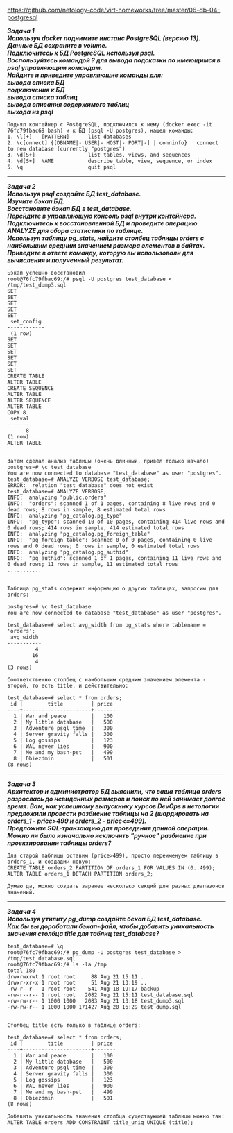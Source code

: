 https://github.com/netology-code/virt-homeworks/tree/master/06-db-04-postgresql  

***Задача 1  
Используя docker поднимите инстанс PostgreSQL (версию 13). Данные БД сохраните в volume.  
Подключитесь к БД PostgreSQL используя psql.  
Воспользуйтесь командой \? для вывода подсказки по имеющимся в psql управляющим командам.  
Найдите и приведите управляющие команды для:  
    вывода списка БД  
    подключения к БД  
    вывода списка таблиц  
    вывода описания содержимого таблиц  
    выхода из psql***  

    Поднял контейнер c PostgreSQL, подключился к нему (docker exec -it 76fc79fbac69 bash) и к БД (psql -U postgres), нашел команды:  
    1. \l[+]   [PATTERN]      list databases  
    2. \c[onnect] {[DBNAME|- USER|- HOST|- PORT|-] | conninfo}   connect to new database (currently "postgres")  
    3. \d[S+]                 list tables, views, and sequences  
    4. \d[S+]  NAME           describe table, view, sequence, or index  
    5. \q                     quit psql  
    
**********    
***Задача 2  
Используя psql создайте БД test_database.  
Изучите бэкап БД.  
Восстановите бэкап БД в test_database.  
Перейдите в управляющую консоль psql внутри контейнера.  
Подключитесь к восстановленной БД и проведите операцию ANALYZE для сбора статистики по таблице.  
Используя таблицу pg_stats, найдите столбец таблицы orders с наибольшим средним значением размера элементов в байтах.  
Приведите в ответе команду, которую вы использовали для вычисления и полученный результат.***  


    Бэкап успешно восстановил  
    root@76fc79fbac69:/# psql -U postgres test_database < /tmp/test_dump3.sql  
    SET  
    SET  
    SET  
    SET  
    SET  
     set_config  
    ------------  
     (1 row)  
    SET  
    SET  
    SET  
    SET  
    SET  
    SET  
    CREATE TABLE  
    ALTER TABLE  
    CREATE SEQUENCE  
    ALTER TABLE  
    ALTER SEQUENCE  
    ALTER TABLE  
    COPY 8  
     setval  
    --------  
          8  
    (1 row)  
    ALTER TABLE  


    Затем сделал анализ таблицы (очень длинный, привёл только начало)  
    postgres=# \c test_database  
    You are now connected to database "test_database" as user "postgres".  
    test_database=# ANALYZE VERBOSE test_database;  
    ERROR:  relation "test_database" does not exist  
    test_database=# ANALYZE VERBOSE;  
    INFO:  analyzing "public.orders"  
    INFO:  "orders": scanned 1 of 1 pages, containing 8 live rows and 0 dead rows; 8 rows in sample, 8 estimated total rows  
    INFO:  analyzing "pg_catalog.pg_type"  
    INFO:  "pg_type": scanned 10 of 10 pages, containing 414 live rows and 0 dead rows; 414 rows in sample, 414 estimated total rows  
    INFO:  analyzing "pg_catalog.pg_foreign_table"  
    INFO:  "pg_foreign_table": scanned 0 of 0 pages, containing 0 live rows and 0 dead rows; 0 rows in sample, 0 estimated total rows  
    INFO:  analyzing "pg_catalog.pg_authid"  
    INFO:  "pg_authid": scanned 1 of 1 pages, containing 11 live rows and 0 dead rows; 11 rows in sample, 11 estimated total rows  
    ...........  


    Таблица pg_stats содержит информацию о других таблицах, запросим для orders:  

    postgres=# \c test_database 
    You are now connected to database "test_database" as user "postgres".

    test_database=# select avg_width from pg_stats where tablename = 'orders';
     avg_width 
    -----------
             4
            16
             4
    (3 rows)

    Соответственно столбец с наибольшим средним значением элемента - второй, то есть title, и действительно:

    test_database=# select * from orders;
     id |        title         | price 
    ----+----------------------+-------
      1 | War and peace        |   100
      2 | My little database   |   500
      3 | Adventure psql time  |   300
      4 | Server gravity falls |   300
      5 | Log gossips          |   123
      6 | WAL never lies       |   900
      7 | Me and my bash-pet   |   499
      8 | Dbiezdmin            |   501
    (8 rows)

**********  
***Задача 3  
Архитектор и администратор БД выяснили, что ваша таблица orders разрослась до невиданных размеров и поиск по ней занимает долгое время. Вам, как успешному выпускнику курсов DevOps в нетологии предложили провести разбиение таблицы на 2 (шардировать на orders_1 - price>499 и orders_2 - price<=499).  
Предложите SQL-транзакцию для проведения данной операции.  
Можно ли было изначально исключить "ручное" разбиение при проектировании таблицы orders?***  

    Для старой таблицы оставим (price>499), просто переименуем таблицу в orders_1, и создадим новую:  
    CREATE TABLE orders_2 PARTITION OF orders_1 FOR VALUES IN (0..499);  
    ALTER TABLE orders_1 DETACH PARTITION orders_2;  

    Думаю да, можно создать заранее несколько секций для разных диапазонов значений.  

**********  
***Задача 4  
Используя утилиту pg_dump создайте бекап БД test_database.  
Как бы вы доработали бэкап-файл, чтобы добавить уникальность значения столбца title для таблиц test_database?***  


    test_database=# \q  
    root@76fc79fbac69:/# pg_dump -U postgres test_database > /tmp/test_database.sql  
    root@76fc79fbac69:/# ls -la /tmp  
    total 180  
    drwxrwxrwt 1 root root     88 Aug 21 15:11 .  
    drwxr-xr-x 1 root root     51 Aug 21 13:19 ..  
    -rw-r--r-- 1 root root    541 Aug 18 19:17 backup  
    -rw-r--r-- 1 root root   2082 Aug 21 15:11 test_database.sql  
    -rw-rw-r-- 1 1000 1000   2083 Aug 21 13:18 test_dump3.sql  
    -rw-rw-r-- 1 1000 1000 171427 Aug 20 16:29 test_dump.sql  


    Столбец title есть только в таблице orders:

    test_database=# select * from orders;
     id |        title         | price 
    ----+----------------------+-------
      1 | War and peace        |   100
      2 | My little database   |   500
      3 | Adventure psql time  |   300
      4 | Server gravity falls |   300
      5 | Log gossips          |   123
      6 | WAL never lies       |   900
      7 | Me and my bash-pet   |   499
      8 | Dbiezdmin            |   501
    (8 rows)

    Добавить уникальность значения столбца существующей таблицы можно так:
    ALTER TABLE orders ADD CONSTRAINT title_uniq UNIQUE (title);
